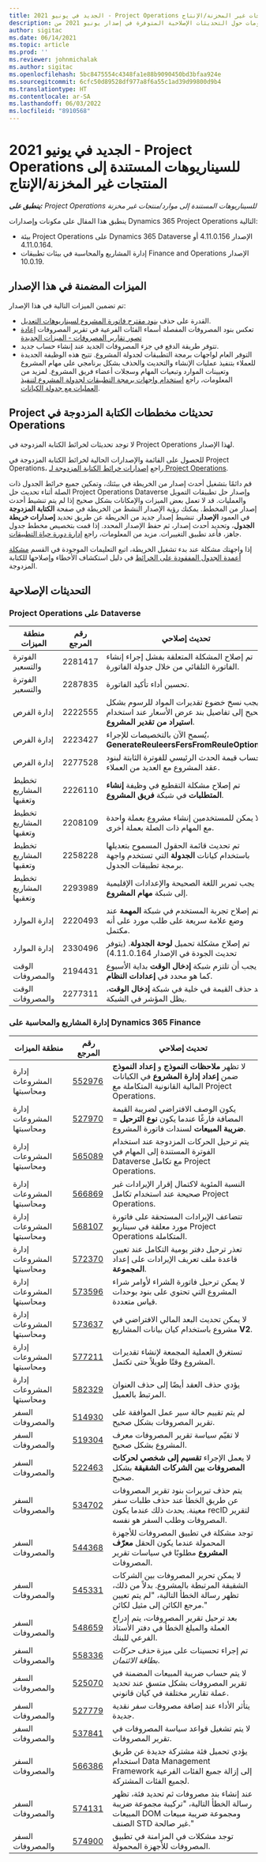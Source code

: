 ```yaml
---
title: الجديد في يونيو 2021 - Project Operations للسيناريوهات المستندة إلى المنتجات غير المخزنة/الإنتاج
description: يوفر هذا المقال معلومات حول التحديثات الإصلاحية المتوفرة في إصدار يونيو 2021 من Project Operations للسيناريوهات المستندة إلى الموارد/غير المخزنة.
author: sigitac
ms.date: 06/14/2021
ms.topic: article
ms.prod: ''
ms.reviewer: johnmichalak
ms.author: sigitac
ms.openlocfilehash: 5bc8475554c4348fa1e88b9090450bd3bfaa924e
ms.sourcegitcommit: 6cfc50d89528df977a8f6a55c1ad39d99800d9b4
ms.translationtype: HT
ms.contentlocale: ar-SA
ms.lasthandoff: 06/03/2022
ms.locfileid: "8910568"
---
```

# <a name="whats-new-june-2021---project-operations-for-resourcenon-stocked-based-scenarios"></a>الجديد في يونيو 2021 - Project Operations للسيناريوهات المستندة إلى المنتجات غير المخزنة/الإنتاج

_**ينطبق على:** Project Operations للسيناريوهات المستندة إلى موارد/منتجات غير مخزنة‬_

ينطبق هذا المقال على مكونات وإصدارات Dynamics 365 Project Operations التالية:

- بيئة Project Operations على Dynamics 365 Dataverse الإصدار 4.11.0.156 أو 4.11.0.164.
- إدارة المشاريع والمحاسبة في بيئات تطبيقات Finance and Operations الإصدار 10.0.19.

## <a name="features-included-in-this-release"></a>الميزات المضمنة في هذا الإصدار

تم تضمين الميزات التالية في هذا الإصدار:

- القدرة على حذف [بنود مقترح فاتورة المشروع لسيناريوهات التعديل](../invoicing/correct-project-invoice-proposals.md).
- تعكس بنود المصروفات المفصلة أسماء الفئات الفرعية في تقرير المصروفات [إعادة تصور تقارير المصروفات - الميزات الجديدة](../expense/expense-reports-reimagined.md#new-features)
- تتوفر طريقة الدفع في جزء المصروفات الجديد عند إنشاء حساب جديد.
- التوفر العام لواجهات برمجة التطبيقات لجدولة المشروع. تتيح هذه الوظيفة الجديدة للعملاء بتنفيذ عمليات الإنشاء والتحديث والحذف بشكل برنامجي على مهام المشروع وتعيينات الموارد وتبعيات المهام وسجلات أعضاء فريق المشروع. لمزيد من المعلومات، راجع [استخدام واجهات برمجة التطبيقات لجدولة المشروع لتنفيذ العمليات مع جدولة الكيانات](../project-management/schedule-api-preview.md).

## <a name="project-operations-dual-write-maps-updates"></a>تحديثات مخططات ‏‫الكتابة المزدوجة في Project Operations

لا توجد تحديثات لخرائط الكتابة المزدوجة في Project Operations لهذا الإصدار. 

للحصول على القائمة والإصدارات الحالية لخرائط الكتابة المزدوجة في Project Operations، راجع [إصدارات خرائط الكتابة المزدوجة لـ Project Operations](../environment/resource-dual-write-maps.md).

قم دائمًا بتشغيل أحدث إصدار من الخريطة في بيئتك، وتمكين جميع خرائط الجدول ذات الصلة أثناء تحديث حل Project Operations Dataverse وإصدار حل تطبيقات التمويل والعمليات. قد لا تعمل بعض الميزات والإمكانات بشكل صحيح إذا لم يتم تنشيط أحدث إصدار من المخطط. يمكنك رؤية الإصدار النشط من الخريطة في صفحة **الكتابة المزدوجة** في العمود **الإصدار**. تنشيط إصدار جديد من الخريطة عن طريق تحديد **إصدارات خريطة الجدول**، وتحديد أحدث إصدار، ثم حفظ الإصدار المحدد. إذا قمت بتخصيص مخطط جدول جاهز، فأعد تطبيق التغييرات. مزيد من المعلومات، راجع [إدارة دورة حياة التطبيقات](/dynamics365/fin-ops-core/dev-itpro/data-entities/dual-write/app-lifecycle-management).

إذا واجهتك مشكلة عند بدء تشغيل الخريطة، اتبع التعليمات الموجودة في القسم [مشكلة أعمدة الجدول المفقودة على الخرائط](/dynamics365/fin-ops-core/dev-itpro/data-entities/dual-write/dual-write-troubleshooting-finops-upgrades#missing-table-columns-issue-on-maps) في دليل استكشاف الأخطاء وإصلاحها للكتابة المزدوجة.

## <a name="quality-updates"></a>التحديثات الإصلاحية

### <a name="project-operations-on-dataverse"></a>Project Operations على Dataverse

| **منطقة الميزات** | **رقم المرجع** | **تحديث إصلاحي** |
| --- | --- | --- |
| الفوترة والتسعير | 2281417 | تم إصلاح المشكلة المتعلقة بفشل إجراء إنشاء الفاتورة التلقائي من خلال جدولة الفاتورة. |
| الفوترة والتسعير | 2287835 | تحسين أداء تأكيد الفاتورة. |
| إدارة الفرص | 2222555 | يجب نسخ خضوع تقديرات المواد للرسوم بشكل صحيح إلى تفاصيل بند عرض الأسعار عند استخدام **‏‫استيراد من تقدير المشروع‬**. |
| إدارة الفرص | 2223427 | يُسمح الآن بالتخصيصات للإجراء، **GenerateReuleersFersFromReuleOptions**. |
| إدارة الفرص | 2277528 | حساب قيمة الحدث الرئيسي للفوترة الثابتة لبنود عقد المشروع مع العديد من العملاء. |
| تخطيط المشاريع وتعقبها | 2226110 | تم إصلاح مشكلة التقطيع في وظيفة **إنشاء المتطلبات** في شبكة **فريق المشروع**. |
| تخطيط المشاريع وتعقبها | 2208109 | لا يمكن للمستخدمين إنشاء مشروع بعملة واحدة مع المهام ذات الصلة بعملة أخرى. |
| تخطيط المشاريع وتعقبها | 2258228 | تم تحديث قائمة الحقول المسموح بتعديلها باستخدام كيانات **الجدولة** التي تستخدم واجهة برمجة تطبيقات الجدول. |
| تخطيط المشاريع وتعقبها | 2293989 | يجب تمرير اللغة الصحيحة والإعدادات الإقليمية إلى شبكة **مهام المشروع**. |
| إدارة الموارد | 2220493 | تم إصلاح تجربة المستخدم في شبكة **المهمة** عند وضع علامة سريعة على طلب مورد على أنه مكتمل. |
| إدارة الموارد | 2330496 | تم إصلاح مشكلة تحميل **لوحة الجدولة**. (يتوفر تحديث الجودة في الإصدار 4.11.0.164) |
| الوقت والمصروفات | 2194431 | يجب أن تلتزم شبكة **إدخال الوقت** بداية الأسبوع كما هو محدد في **إعدادات النظام**. |
| الوقت والمصروفات | 2277311 | بعد حذف القيمة في خلية في شبكة **إدخال الوقت**، يظل المؤشر في الشبكة. |

### <a name="project-management-and-accounting-on-dynamics-365-finance"></a>إدارة المشاريع والمحاسبة على Dynamics 365 Finance

| منطقة الميزات | رقم المرجع | تحديث إصلاحي |
| --- | --- | --- |
| إدارة المشروعات ومحاسبتها | [552976](https://fix.lcs.dynamics.com/Issue/Details/?bugId=552976) | لا تظهر **ملاحظات النموذج** و **إعداد النموذج** ضمن **إعداد إدارة المشروع** في الكيانات المالية القانونية المتكاملة مع Project Operations. |
| إدارة المشروعات ومحاسبتها | [527970](https://fix.lcs.dynamics.com/Issue/Details/?bugId=527970) | يكون الوصف الافتراضي لضريبة القيمة المضافة فارغًا عندما يكون **نوع الترحيل** = **ضريبة المبيعات** لسندات فاتورة المشروع. |
| إدارة المشروعات ومحاسبتها | [565089](https://fix.lcs.dynamics.com/Issue/Details/?bugId=565089) | يتم ترحيل الحركات المزدوجة عند استخدام الفوترة المستندة إلى المهام في Dataverse مع تكامل Project Operations. |
| إدارة المشروعات ومحاسبتها | [566869](https://fix.lcs.dynamics.com/Issue/Details/?bugId=566869) | النسبة المئوية لاكتمال إقرار الإيرادات غير صحيحة عند استخدام تكامل Project Operations. |
| إدارة المشروعات ومحاسبتها | [568107](https://fix.lcs.dynamics.com/Issue/Details/?bugId=568107) | تتضاعف الإيرادات المستحقة على فاتورة مورد معلقة في سيناريو Project Operations المتكاملة. |
| إدارة المشروعات ومحاسبتها | [572370](https://fix.lcs.dynamics.com/Issue/Details/?bugId=572370) | تعذر ترحيل دفتر يومية التكامل عند تعيين قاعدة ملف تعريف الإيرادات على إعداد **المجموعة**. |
| إدارة المشروعات ومحاسبتها | [573596](https://fix.lcs.dynamics.com/Issue/Details/?bugId=573596) | لا يمكن ترحيل فاتورة الشراء لأوامر شراء المشروع التي تحتوي على بنود بوحدات قياس متعددة. |
| إدارة المشروعات ومحاسبتها | [573637](https://fix.lcs.dynamics.com/Issue/Details/?bugId=573637) | لا يمكن تحديث البعد المالي الافتراضي في مشروع باستخدام كيان بيانات المشاريع **V2**. |
| إدارة المشروعات ومحاسبتها | [577211](https://fix.lcs.dynamics.com/Issue/Details/?bugId=577211) | تستغرق العملية المجمعة لإنشاء تقديرات المشروع وقتًا طويلاً حتى تكتمل. |
| إدارة المشروعات ومحاسبتها | [582329](https://fix.lcs.dynamics.com/Issue/Details/?bugId=582329) | يؤدي حذف العقد أيضًا إلى حذف العنوان المرتبط بالعميل. |
| السفر والمصروفات | [514930](https://fix.lcs.dynamics.com/Issue/Details/?bugId=514930) | لم يتم تقييم حالة سير عمل الموافقة على تقرير المصروفات بشكل صحيح. |
| السفر والمصروفات | [519304](https://fix.lcs.dynamics.com/Issue/Details/?bugId=519304) | لا تقيّم سياسة تقرير المصروفات معرف المشروع بشكل صحيح. |
| السفر والمصروفات | [522463](https://fix.lcs.dynamics.com/Issue/Details/?bugId=522463) | لا يعمل الإجراء **تقسيم إلى شخصي لحركات المصروفات بين الشركات الشقيقة** بشكل صحيح. |
| السفر والمصروفات | [534702](https://fix.lcs.dynamics.com/Issue/Details/?bugId=534702) | يتم حذف تبريرات بنود تقرير المصروفات عن طريق الخطأ عند حذف طلبات سفر معينة. يحدث ذلك عندما يكون recID لتقرير المصروفات وطلب السفر هو نفسه. |
| السفر والمصروفات | [544368](https://fix.lcs.dynamics.com/Issue/Details/?bugId=544368) | توجد مشكلة في تطبيق المصروفات للأجهزة المحمولة عندما يكون الحقل **معرّف المشروع** مطلوبًا في سياسات تقرير المصروفات. |
| السفر والمصروفات | [545331](https://fix.lcs.dynamics.com/Issue/Details/?bugId=545331) | لا يمكن تحرير المصروفات بين الشركات الشقيقة المرتبطة بالمشروع. بدلاً من ذلك، تظهر رسالة الخطأ التالية، "لم يتم تعيين مرجع الكائن إلى مثيل لكائن." |
| السفر والمصروفات | [548659](https://fix.lcs.dynamics.com/Issue/Details/?bugId=548659) | بعد ترحيل تقرير المصروفات، يتم إدراج العملة والمبلغ الخطأ في دفتر الأستاذ الفرعي للبنك. |
| السفر والمصروفات | [558336](https://fix.lcs.dynamics.com/Issue/Details/?bugId=558336) | تم إجراء تحسينات على ميزة *حذف حركات بطاقة الائتمان*.  |
| السفر والمصروفات | [525070](https://fix.lcs.dynamics.com/Issue/Details/?bugId=525070) | لا يتم حساب ضريبة المبيعات المضمنة في تقرير المصروفات بشكل متسق عند تحديد عملة تقارير مختلفة في كيان قانوني. |
| السفر والمصروفات | [527779](https://fix.lcs.dynamics.com/Issue/Details/?bugId=527779) | يتأثر الأداء عند إضافة مصروفات سفر نقدية جديدة. |
| السفر والمصروفات | [537841](https://fix.lcs.dynamics.com/Issue/Details/?bugId=537841) | لا يتم تشغيل قواعد سياسة المصروفات في تقرير المصروفات. |
| السفر والمصروفات | [566386](https://fix.lcs.dynamics.com/Issue/Details/?bugId=566386) | يؤدي تحميل فئة مشتركة جديدة عن طريق استخدام Data Management Framework إلى إزالة جميع الفئات الفرعية لجميع الفئات المشتركة. |
| السفر والمصروفات | [574131](https://fix.lcs.dynamics.com/Issue/Details/?bugId=574131) | عند إنشاء بند مصروفات ثم تحديد فئة، تظهر رسالة الخطأ التالية، "تركيبة مجموعة ضريبة المبيعات DOM ومجموعة ضريبة مبيعات الصنف STD غير صالحة." |
| السفر والمصروفات | [574900](https://fix.lcs.dynamics.com/Issue/Details/?bugId=574900) | توجد مشكلات في المزامنة في تطبيق المصروفات للأجهزة المحمولة. |
